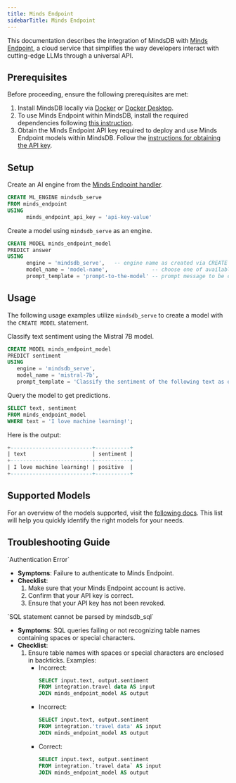 ```yaml
---
title: Minds Endpoint
sidebarTitle: Minds Endpoint
---
```


This documentation describes the integration of MindsDB with [Minds Endpoint](https://mindsdb-docs.hashnode.space/), a cloud service that simplifies the way developers interact with cutting-edge LLMs through a universal API.

## Prerequisites

Before proceeding, ensure the following prerequisites are met:

1. Install MindsDB locally via [Docker](https://docs.mindsdb.com/setup/self-hosted/docker) or [Docker Desktop](https://docs.mindsdb.com/setup/self-hosted/docker-desktop).
2. To use Minds Endpoint within MindsDB, install the required dependencies following [this instruction](https://docs.mindsdb.com/setup/self-hosted/docker#install-dependencies).
3. Obtain the Minds Endpoint API key required to deploy and use Minds Endpoint models within MindsDB. Follow the [instructions for obtaining the API key](https://mindsdb-docs.hashnode.space/docs/authentication).

## Setup

Create an AI engine from the [Minds Endpoint handler](https://github.com/mindsdb/mindsdb/tree/main/mindsdb/integrations/handlers/minds_endpoint_handler).

```sql
CREATE ML_ENGINE mindsdb_serve
FROM minds_endpoint
USING
      minds_endpoint_api_key = 'api-key-value'
```

Create a model using `mindsdb_serve` as an engine.

```sql
CREATE MODEL minds_endpoint_model
PREDICT answer
USING
      engine = 'mindsdb_serve',   -- engine name as created via CREATE ML_ENGINE
      model_name = 'model-name',              -- choose one of available models
      prompt_template = 'prompt-to-the-model' -- prompt message to be completed by the model
```

## Usage

The following usage examples utilize `mindsdb_serve` to create a model with the `CREATE MODEL` statement.

Classify text sentiment using the Mistral 7B model.

```sql
CREATE MODEL minds_endpoint_model
PREDICT sentiment
USING
   engine = 'mindsdb_serve',
   model_name = 'mistral-7b',
   prompt_template = 'Classify the sentiment of the following text as one of `positive`, `neutral` or `negative`: {{text}}';
```

Query the model to get predictions.

```sql
SELECT text, sentiment
FROM minds_endpoint_model
WHERE text = 'I love machine learning!';
```

Here is the output:

```sql
+--------------------------+-----------+
| text                     | sentiment |
+--------------------------+-----------+
| I love machine learning! | positive  |
+--------------------------+-----------+
```

## Supported Models

For an overview of the models supported, visit the [following docs](https://docs.mdb.ai/). This list will help you quickly identify the right models for your needs.

## Troubleshooting Guide

<Warning>
`Authentication Error`

* **Symptoms**: Failure to authenticate to Minds Endpoint.
* **Checklist**:
    1. Make sure that your Minds Endpoint account is active.
    2. Confirm that your API key is correct.
    3. Ensure that your API key has not been revoked.
</Warning>

<Warning>
`SQL statement cannot be parsed by mindsdb_sql`

* **Symptoms**: SQL queries failing or not recognizing table names containing spaces or special characters.
* **Checklist**:
    1. Ensure table names with spaces or special characters are enclosed in backticks.
    Examples:
        * Incorrect:
            ```sql
            SELECT input.text, output.sentiment
            FROM integration.travel data AS input
            JOIN minds_endpoint_model AS output
            ```
        * Incorrect: 
            ```sql
            SELECT input.text, output.sentiment
            FROM integration.'travel data' AS input
            JOIN minds_endpoint_model AS output
            ```
        * Correct:  
            ```sql 
            SELECT input.text, output.sentiment
            FROM integration.`travel data` AS input
            JOIN minds_endpoint_model AS output
            ```
</Warning>